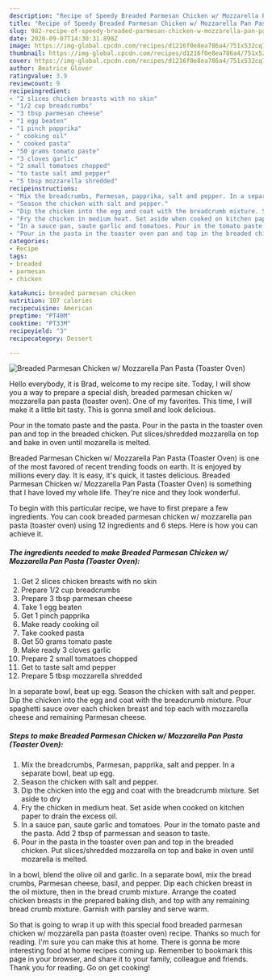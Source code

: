 ```yaml
---
description: "Recipe of Speedy Breaded Parmesan Chicken w/ Mozzarella Pan Pasta (Toaster Oven)"
title: "Recipe of Speedy Breaded Parmesan Chicken w/ Mozzarella Pan Pasta (Toaster Oven)"
slug: 982-recipe-of-speedy-breaded-parmesan-chicken-w-mozzarella-pan-pasta-toaster-oven
date: 2020-09-07T14:30:31.898Z
image: https://img-global.cpcdn.com/recipes/d1216f0e8ea786a4/751x532cq70/breaded-parmesan-chicken-w-mozzarella-pan-pasta-toaster-oven-recipe-main-photo.jpg
thumbnail: https://img-global.cpcdn.com/recipes/d1216f0e8ea786a4/751x532cq70/breaded-parmesan-chicken-w-mozzarella-pan-pasta-toaster-oven-recipe-main-photo.jpg
cover: https://img-global.cpcdn.com/recipes/d1216f0e8ea786a4/751x532cq70/breaded-parmesan-chicken-w-mozzarella-pan-pasta-toaster-oven-recipe-main-photo.jpg
author: Beatrice Glover
ratingvalue: 3.9
reviewcount: 9
recipeingredient:
- "2 slices chicken breasts with no skin"
- "1/2 cup breadcrumbs"
- "3 tbsp parmesan cheese"
- "1 egg beaten"
- "1 pinch papprika"
- " cooking oil"
- " cooked pasta"
- "50 grams tomato paste"
- "3 cloves garlic"
- "2 small tomatoes chopped"
- "to taste salt amd pepper"
- "5 tbsp mozzarella shredded"
recipeinstructions:
- "Mix the breadcrumbs, Parmesan, papprika, salt and pepper. In a separate bowl, beat up egg."
- "Season the chicken with salt and pepper."
- "Dip the chicken into the egg and coat with the breadcrumb mixture. Set aside to dry"
- "Fry the chicken in medium heat. Set aside when cooked on kitchen paper to drain the excess oil."
- "In a sauce pan, saute garlic and tomatoes. Pour in the tomato paste and the pasta. Add 2 tbsp of parmessan and season to taste."
- "Pour in the pasta in the toaster oven pan and top in the breaded chicken. Put slices/shredded mozzarella on top and bake in oven until mozarella is melted."
categories:
- Recipe
tags:
- breaded
- parmesan
- chicken

katakunci: breaded parmesan chicken 
nutrition: 107 calories
recipecuisine: American
preptime: "PT40M"
cooktime: "PT33M"
recipeyield: "3"
recipecategory: Dessert

---
```



![Breaded Parmesan Chicken w/ Mozzarella Pan Pasta (Toaster Oven)](https://img-global.cpcdn.com/recipes/d1216f0e8ea786a4/751x532cq70/breaded-parmesan-chicken-w-mozzarella-pan-pasta-toaster-oven-recipe-main-photo.jpg)

Hello everybody, it is Brad, welcome to my recipe site. Today, I will show you a way to prepare a special dish, breaded parmesan chicken w/ mozzarella pan pasta (toaster oven). One of my favorites. This time, I will make it a little bit tasty. This is gonna smell and look delicious.

Pour in the tomato paste and the pasta. Pour in the pasta in the toaster oven pan and top in the breaded chicken. Put slices/shredded mozzarella on top and bake in oven until mozarella is melted.

Breaded Parmesan Chicken w/ Mozzarella Pan Pasta (Toaster Oven) is one of the most favored of recent trending foods on earth. It is enjoyed by millions every day. It is easy, it's quick, it tastes delicious. Breaded Parmesan Chicken w/ Mozzarella Pan Pasta (Toaster Oven) is something that I have loved my whole life. They're nice and they look wonderful.


To begin with this particular recipe, we have to first prepare a few ingredients. You can cook breaded parmesan chicken w/ mozzarella pan pasta (toaster oven) using 12 ingredients and 6 steps. Here is how you can achieve it.

<!--inarticleads1-->

##### The ingredients needed to make Breaded Parmesan Chicken w/ Mozzarella Pan Pasta (Toaster Oven):

1. Get 2 slices chicken breasts with no skin
1. Prepare 1/2 cup breadcrumbs
1. Prepare 3 tbsp parmesan cheese
1. Take 1 egg beaten
1. Get 1 pinch papprika
1. Make ready  cooking oil
1. Take  cooked pasta
1. Get 50 grams tomato paste
1. Make ready 3 cloves garlic
1. Prepare 2 small tomatoes chopped
1. Get to taste salt amd pepper
1. Prepare 5 tbsp mozzarella shredded


In a separate bowl, beat up egg. Season the chicken with salt and pepper. Dip the chicken into the egg and coat with the breadcrumb mixture. Pour spaghetti sauce over each chicken breast and top each with mozzarella cheese and remaining Parmesan cheese. 

<!--inarticleads2-->

##### Steps to make Breaded Parmesan Chicken w/ Mozzarella Pan Pasta (Toaster Oven):

1. Mix the breadcrumbs, Parmesan, papprika, salt and pepper. In a separate bowl, beat up egg.
1. Season the chicken with salt and pepper.
1. Dip the chicken into the egg and coat with the breadcrumb mixture. Set aside to dry
1. Fry the chicken in medium heat. Set aside when cooked on kitchen paper to drain the excess oil.
1. In a sauce pan, saute garlic and tomatoes. Pour in the tomato paste and the pasta. Add 2 tbsp of parmessan and season to taste.
1. Pour in the pasta in the toaster oven pan and top in the breaded chicken. Put slices/shredded mozzarella on top and bake in oven until mozarella is melted.


In a bowl, blend the olive oil and garlic. In a separate bowl, mix the bread crumbs, Parmesan cheese, basil, and pepper. Dip each chicken breast in the oil mixture, then in the bread crumb mixture. Arrange the coated chicken breasts in the prepared baking dish, and top with any remaining bread crumb mixture. Garnish with parsley and serve warm. 

So that is going to wrap it up with this special food breaded parmesan chicken w/ mozzarella pan pasta (toaster oven) recipe. Thanks so much for reading. I'm sure you can make this at home. There is gonna be more interesting food at home recipes coming up. Remember to bookmark this page in your browser, and share it to your family, colleague and friends. Thank you for reading. Go on get cooking!
